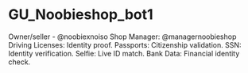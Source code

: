 # GU_Noobieshop_bot1
Owner/seller - @noobiexnoiso Shop Manager: @managernoobieshop Driving Licenses: Identity proof. Passports: Citizenship validation. SSN: Identity verification. Selfie: Live ID match. Bank Data: Financial identity check.
